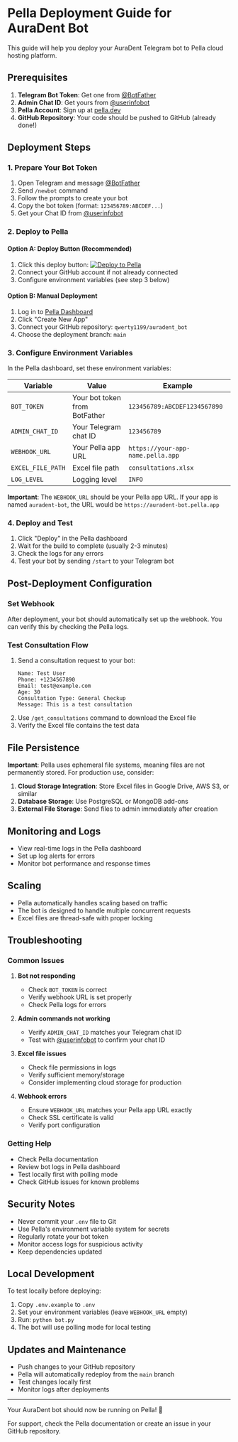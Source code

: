 # Pella Deployment Guide for AuraDent Bot

This guide will help you deploy your AuraDent Telegram bot to Pella cloud hosting platform.

## Prerequisites

1. **Telegram Bot Token**: Get one from [@BotFather](https://t.me/botfather)
2. **Admin Chat ID**: Get yours from [@userinfobot](https://t.me/userinfobot)
3. **Pella Account**: Sign up at [pella.dev](https://pella.dev)
4. **GitHub Repository**: Your code should be pushed to GitHub (already done!)

## Deployment Steps

### 1. Prepare Your Bot Token

1. Open Telegram and message [@BotFather](https://t.me/botfather)
2. Send `/newbot` command
3. Follow the prompts to create your bot
4. Copy the bot token (format: `123456789:ABCDEF...`)
5. Get your Chat ID from [@userinfobot](https://t.me/userinfobot)

### 2. Deploy to Pella

#### Option A: Deploy Button (Recommended)
1. Click this deploy button: [![Deploy to Pella](https://img.shields.io/badge/Deploy%20to-Pella-blue)](https://pella.dev/deploy?repository=https://github.com/qwerty1199/auradent_bot)
2. Connect your GitHub account if not already connected
3. Configure environment variables (see step 3 below)

#### Option B: Manual Deployment
1. Log in to [Pella Dashboard](https://pella.dev/dashboard)
2. Click "Create New App"
3. Connect your GitHub repository: `qwerty1199/auradent_bot`
4. Choose the deployment branch: `main`

### 3. Configure Environment Variables

In the Pella dashboard, set these environment variables:

| Variable | Value | Example |
|----------|--------|---------|
| `BOT_TOKEN` | Your bot token from BotFather | `123456789:ABCDEF1234567890` |
| `ADMIN_CHAT_ID` | Your Telegram chat ID | `123456789` |
| `WEBHOOK_URL` | Your Pella app URL | `https://your-app-name.pella.app` |
| `EXCEL_FILE_PATH` | Excel file path | `consultations.xlsx` |
| `LOG_LEVEL` | Logging level | `INFO` |

**Important**: The `WEBHOOK_URL` should be your Pella app URL. If your app is named `auradent-bot`, the URL would be `https://auradent-bot.pella.app`

### 4. Deploy and Test

1. Click "Deploy" in the Pella dashboard
2. Wait for the build to complete (usually 2-3 minutes)
3. Check the logs for any errors
4. Test your bot by sending `/start` to your Telegram bot

## Post-Deployment Configuration

### Set Webhook
After deployment, your bot should automatically set up the webhook. You can verify this by checking the Pella logs.

### Test Consultation Flow
1. Send a consultation request to your bot:
   ```
   Name: Test User
   Phone: +1234567890
   Email: test@example.com
   Age: 30
   Consultation Type: General Checkup
   Message: This is a test consultation
   ```
2. Use `/get_consultations` command to download the Excel file
3. Verify the Excel file contains the test data

## File Persistence

**Important**: Pella uses ephemeral file systems, meaning files are not permanently stored. For production use, consider:

1. **Cloud Storage Integration**: Store Excel files in Google Drive, AWS S3, or similar
2. **Database Storage**: Use PostgreSQL or MongoDB add-ons
3. **External File Storage**: Send files to admin immediately after creation

## Monitoring and Logs

- View real-time logs in the Pella dashboard
- Set up log alerts for errors
- Monitor bot performance and response times

## Scaling

- Pella automatically handles scaling based on traffic
- The bot is designed to handle multiple concurrent requests
- Excel files are thread-safe with proper locking

## Troubleshooting

### Common Issues

1. **Bot not responding**
   - Check `BOT_TOKEN` is correct
   - Verify webhook URL is set properly
   - Check Pella logs for errors

2. **Admin commands not working**
   - Verify `ADMIN_CHAT_ID` matches your Telegram chat ID
   - Test with [@userinfobot](https://t.me/userinfobot) to confirm your chat ID

3. **Excel file issues**
   - Check file permissions in logs
   - Verify sufficient memory/storage
   - Consider implementing cloud storage for production

4. **Webhook errors**
   - Ensure `WEBHOOK_URL` matches your Pella app URL exactly
   - Check SSL certificate is valid
   - Verify port configuration

### Getting Help

- Check Pella documentation
- Review bot logs in Pella dashboard  
- Test locally first with polling mode
- Check GitHub issues for known problems

## Security Notes

- Never commit your `.env` file to Git
- Use Pella's environment variable system for secrets
- Regularly rotate your bot token
- Monitor access logs for suspicious activity
- Keep dependencies updated

## Local Development

To test locally before deploying:

1. Copy `.env.example` to `.env`
2. Set your environment variables (leave `WEBHOOK_URL` empty)
3. Run: `python bot.py`
4. The bot will use polling mode for local testing

## Updates and Maintenance

- Push changes to your GitHub repository
- Pella will automatically redeploy from the `main` branch
- Test changes locally first
- Monitor logs after deployments

---

Your AuraDent bot should now be running on Pella! 🎉

For support, check the Pella documentation or create an issue in your GitHub repository.